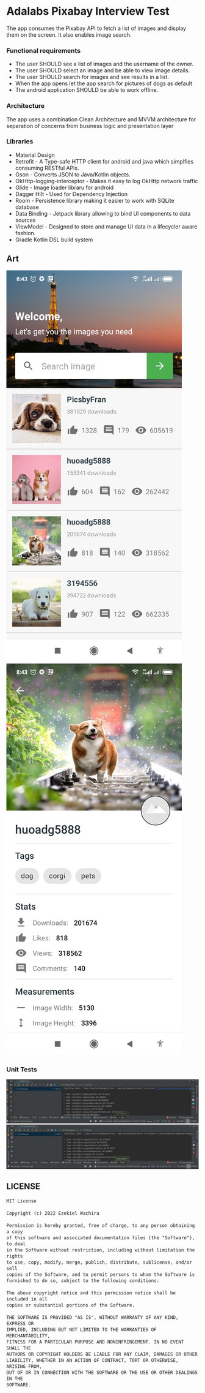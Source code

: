 # Adalabs Pixabay Interview Test
The app consumes the Pixabay API to fetch a list of images and display them on the screen. It also enables image search.
<br />

### Functional requirements
* The user SHOULD see a list of images and the username of the owner.
* The user SHOULD select an image and be able to view image details.
* The user SHOULD search for images and see results in a list.
* When the app opens let the app search for pictures of dogs as default
* The android application SHOULD be able to work offline.

### Architecture
The app uses a combination Clean Architecture and MVVM architecture for separation of concerns from business logic and presentation layer

### Libraries
* Material Design
* Retrofit - A Type-safe HTTP client for android and java which simplfies consuming RESTful APIs.
* Gson - Converts JSON to Java/Kotlin objects.
* OkHttp-logging-interceptor - Makes it easy to log OkHttp network traffic
* Glide - Image loader libraru for android
* Dagger Hilt - Used for Dependency Injection
* Room - Persistence library making it easier to work with SQLite database
* Data Binding - Jetpack library allowing to bind UI components to data sources
* ViewModel - Designed to store and manage UI data in a lifecycler aware fashion.
* Gradle Kotlin DSL build system

## Art
<img src="/art/Screenshot_2021-12-14-08-43-07-318_com.ezzy.adanianpixabay.jpg"/>

<img src="/art/Screenshot_2021-12-14-08-43-15-460_com.ezzy.adanianpixabay.jpg"/>

### Unit Tests
<img src="/art/Screenshot%202021-12-15%20101536.png"/>
<img src="/art/Screenshot 2021-12-15 101711.png"/>

## LICENSE

````text
MIT License

Copyright (c) 2022 Ezekiel Wachira

Permission is hereby granted, free of charge, to any person obtaining a copy
of this software and associated documentation files (the "Software"), to deal
in the Software without restriction, including without limitation the rights
to use, copy, modify, merge, publish, distribute, sublicense, and/or sell
copies of the Software, and to permit persons to whom the Software is
furnished to do so, subject to the following conditions:

The above copyright notice and this permission notice shall be included in all
copies or substantial portions of the Software.

THE SOFTWARE IS PROVIDED "AS IS", WITHOUT WARRANTY OF ANY KIND, EXPRESS OR
IMPLIED, INCLUDING BUT NOT LIMITED TO THE WARRANTIES OF MERCHANTABILITY,
FITNESS FOR A PARTICULAR PURPOSE AND NONINFRINGEMENT. IN NO EVENT SHALL THE
AUTHORS OR COPYRIGHT HOLDERS BE LIABLE FOR ANY CLAIM, DAMAGES OR OTHER
LIABILITY, WHETHER IN AN ACTION OF CONTRACT, TORT OR OTHERWISE, ARISING FROM,
OUT OF OR IN CONNECTION WITH THE SOFTWARE OR THE USE OR OTHER DEALINGS IN THE
SOFTWARE.

````
